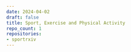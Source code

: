 ```yaml
---
date: 2024-04-02
draft: false
title: Sport, Exercise and Physical Activity
repo_count: 1
repositories:
- sportrxiv
---
```



